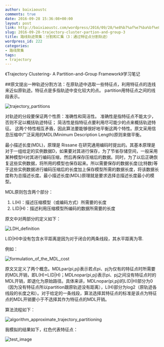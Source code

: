 ```yaml
---
author: baixiaoustc
comments: true
date: 2016-09-28 15:36:08+00:00
layout: post
link: http://baixiaoustc.com/wordpress/2016/09/28/%e8%b7%af%e7%ba%bf%e8%bd%a8%e8%bf%b9%e8%81%9a%e9%9b%86%ef%bc%9a%e5%88%86%e5%89%b2%e5%92%8c%e6%b1%87%e9%9b%86%ef%bc%883%ef%bc%89/
slug: 2016-09-28-trajectory-cluster-partion-and-group-3
title: 路线轨迹聚集：分割和汇集（3：通过特征点分割轨迹）
wordpress_id: 222
categories:
- 路线聚集
tags:
- trajectory
---
```


《Trajectory Clustering- A Partition-and-Group Framework》学习笔记

##原文提出一种轨迹分割方法：在原轨迹中选取一些特征点，利用特征点的连线来近似原轨迹。特征点是多指轨迹中变化较大的点。 partition用特征点之间的线段表示。

![trajectory_partitions](http://oiz85bhef.bkt.clouddn.com/image/trajectory_partitions.png)

对轨迹的分段要保证两个性质：准确性和简洁性。 准确性是指特征点不能太少，否则不足以概括轨迹特征； 简洁性是指特征点要利用尽可能少的点来概括轨迹特征。 这两个特性相互矛盾，因此算法要能够很好地平衡这两个特性。原文采用信息压缩中广泛采用的MDL(Minimum Description Length)原则来做平衡。

最小描述长度(MDL)，原理是 Rissane 在研究通用编码时提出的。其基本原理是对于一组给定的实例数据D，如果要对其进行保存，为了节省存储空间，一般采用某种模型H对其进行编码压缩，然后再保存压缩后的数据。同时，为了以后正确恢复这些实例数据，将所用的模型也保存起来。所以需要保存的数据长度(比特数)等于这些实例数据进行编码压缩后的长度加上保存模型所需的数据长度，将该数据长度称为总描述长度。最小描述长度(MDL)原理就是要求选择总描述长度最小的模型。

MDL原则包含两个部分：

1.	L(H)：描述压缩模型（或编码方式）所需要的长度
2.	L(D|H)：描述利用压缩模型所编码的数据所需要的长度


原文中对两部分的定义如下：

![LDH_definition](http://oiz85bhef.bkt.clouddn.com/image/LDH_definition.png)

L(D|H)中没有包含水平距离是因为对于闭合的两条线段，其水平距离为零.

例如：

![formulation_of_the_MDL_cost](http://oiz85bhef.bkt.clouddn.com/image/formulation_of_the_MDL_cost.png)

原文又定义了两个概念。MDLpar(pi,pj)表示若点pi、pj为仅有的特征点时所需要的MDL开销，即L(H)+L(D|H)；MDLnopar(pi,pj)表示pi、pj之间没有特征点时的MDL开销，即退化为原始路径。具体来讲，MDLnopar(pi,pj)的L(D|H)部分为0（因为没有特征点所以partition跟原轨迹没有距离），L(H)部分为log2（原轨迹各线段的长度之和）。对于给定的一条线段，算法选择其特征点的标准是该点为特征点的MDL开销要小于不选择其作为特征点的MDL开销。

算法流程如下：

![algorithm_approximate_trajectory_partitioning](http://oiz85bhef.bkt.clouddn.com/image/algorithm_approximate_trajectory_partitioning.png)

我模拟的结果如下，红色代表特征点：

![test_image](http://baixiaoustc.com/wordpress/wp-content/uploads/2016/09/test_image.png)
